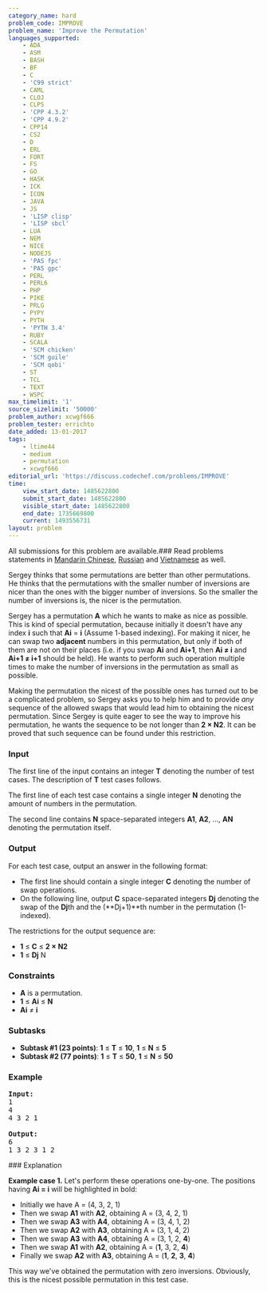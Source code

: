 ```yaml
---
category_name: hard
problem_code: IMPROVE
problem_name: 'Improve the Permutation'
languages_supported:
    - ADA
    - ASM
    - BASH
    - BF
    - C
    - 'C99 strict'
    - CAML
    - CLOJ
    - CLPS
    - 'CPP 4.3.2'
    - 'CPP 4.9.2'
    - CPP14
    - CS2
    - D
    - ERL
    - FORT
    - FS
    - GO
    - HASK
    - ICK
    - ICON
    - JAVA
    - JS
    - 'LISP clisp'
    - 'LISP sbcl'
    - LUA
    - NEM
    - NICE
    - NODEJS
    - 'PAS fpc'
    - 'PAS gpc'
    - PERL
    - PERL6
    - PHP
    - PIKE
    - PRLG
    - PYPY
    - PYTH
    - 'PYTH 3.4'
    - RUBY
    - SCALA
    - 'SCM chicken'
    - 'SCM guile'
    - 'SCM qobi'
    - ST
    - TCL
    - TEXT
    - WSPC
max_timelimit: '1'
source_sizelimit: '50000'
problem_author: xcwgf666
problem_tester: errichto
date_added: 13-01-2017
tags:
    - ltime44
    - medium
    - permutation
    - xcwgf666
editorial_url: 'https://discuss.codechef.com/problems/IMPROVE'
time:
    view_start_date: 1485622800
    submit_start_date: 1485622800
    visible_start_date: 1485622800
    end_date: 1735669800
    current: 1493556731
layout: problem
---
```

All submissions for this problem are available.###  Read problems statements in [Mandarin Chinese](http://www.codechef.com/download/translated/LTIME44/mandarin/IMPROVE.pdf), [Russian](http://www.codechef.com/download/translated/LTIME44/russian/IMPROVE.pdf) and [Vietnamese](http://www.codechef.com/download/translated/LTIME44/vietnamese/IMPROVE.pdf) as well.

Sergey thinks that some permutations are better than other permutations. He thinks that the permutations with the smaller number of inversions are nicer than the ones with the bigger number of inversions. So the smaller the number of inversions is, the nicer is the permutation.

Sergey has a permutation **A** which he wants to make as nice as possible. This is kind of special permutation, because initially it doesn't have any index **i** such that **Ai** = **i** (Assume 1-based indexing). For making it nicer, he can swap two **adjacent** numbers in this permutation, but only if both of them are not on their places (i.e. if you swap **Ai** and **Ai+1**, then **Ai ≠ i** and **Ai+1 ≠ i+1** should be held). He wants to perform such operation multiple times to make the number of inversions in the permutation as small as possible.

Making the permutation the nicest of the possible ones has turned out to be a complicated problem, so Sergey asks you to help him and to provide _any_ sequence of the allowed swaps that would lead him to obtaining the nicest permutation. Since Sergey is quite eager to see the way to improve his permutation, he wants the sequence to be not longer than **2 × N2**. It can be proved that such sequence can be found under this restriction.

### Input

The first line of the input contains an integer **T** denoting the number of test cases. The description of **T** test cases follows.

The first line of each test case contains a single integer **N** denoting the amount of numbers in the permutation.

The second line contains **N** space-separated integers **A1**, **A2**, ..., **AN** denoting the permutation itself.

### Output

For each test case, output an answer in the following format:

- The first line should contain a single integer **C** denoting the number of swap operations.
- On the following line, output **C** space-separated integers **Dj** denoting the swap of the **Dj**th and the (**Dj+1)**th number in the permutation (1-indexed).

The restrictions for the output sequence are:

- **1** ≤ **C** ≤ **2 × N2**
- **1** ≤ **Dj** N

### Constraints

- **A** is a permutation.
- **1** ≤ **Ai** ≤ **N**
- **Ai** ≠ **i**

### Subtasks

- **Subtask #1 (23 points)**: **1** ≤ **T** ≤ **10**, **1** ≤ **N** ≤ **5**
- **Subtask #2 (77 points)**: **1** ≤ **T** ≤ **50**, **1** ≤ **N** ≤ **50**

### Example

<pre><b>Input:</b>
<tt>1
4
4 3 2 1</tt>

<b>Output:</b>
<tt>6
1 3 2 3 1 2</tt>
</pre>### Explanation

**Example case 1.** Let's perform these operations one-by-one. The positions having **Ai = i** will be highlighted in bold:

- Initially we have A = (4, 3, 2, 1)
- Then we swap **A1** with **A2**, obtaining A = (3, 4, 2, 1)
- Then we swap **A3** with **A4**, obtaining A = (3, 4, 1, 2)
- Then we swap **A2** with **A3**, obtaining A = (3, 1, 4, 2)
- Then we swap **A3** with **A4**, obtaining A = (3, 1, 2, **4**)
- Then we swap **A1** with **A2**, obtaining A = (**1**, 3, 2, **4**)
- Finally we swap **A2** with **A3**, obtaining A = (**1**, **2**, **3**, **4**)

This way we've obtained the permutation with zero inversions. Obviously, this is the nicest possible permutation in this test case.
